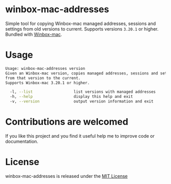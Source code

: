 # winbox-mac-addresses

Simple tool for copying Winbox-mac managed addresses, sessions and settings from old versions to current. Supports versions `3.20.1` or higher. Bundled with [Winbox-mac](https://github.com/nrlquaker/winbox-mac).

# Usage

```sh
Usage: winbox-mac-addresses version
Given an Winbox-mac version, copies managed addresses, sessions and settings
from that version to the current.
Supports Winbox-mac 3.20.1 or higher.

  -l, --list                  list versions with managed addresses
  -h, --help                  display this help and exit
  -v, --version               output version information and exit
```

# Contributions are welcomed

If you like this project and you find it useful help me to improve code or documentation.

# License

winbox-mac-addresses is released under the [MIT License](https://github.com/nrlquaker/winbox-mac-addresses/blob/master/LICENSE)
